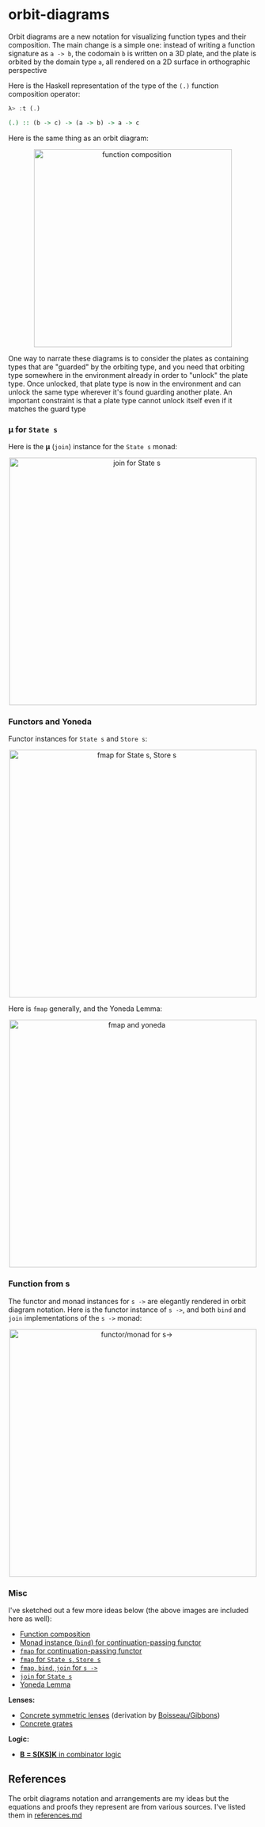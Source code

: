 # orbit-diagrams

Orbit diagrams are a new notation for visualizing function types and their composition. The main change is a simple one: instead of writing a function signature as `a -> b`, the codomain `b` is written on a 3D plate, and the plate is orbited by the domain type `a`, all rendered on a 2D surface in orthographic perspective

Here is the Haskell representation of the type of the ```(.)``` function composition operator:

```haskell
λ> :t (.)

(.) :: (b -> c) -> (a -> b) -> a -> c
```

Here is the same thing as an orbit diagram:

<p align="center">
  <img src="https://raw.githubusercontent.com/jasonincanada/orbit-diagrams/main/diagrams/composition.png" width="400" alt="function composition" />
</p>


One way to narrate these diagrams is to consider the plates as containing types that are "guarded" by the orbiting type, and you need that orbiting type somewhere in the environment already in order to "unlock" the plate type.  Once unlocked, that plate type is now in the environment and can unlock the same type wherever it's found guarding another plate. An important constraint is that a plate type cannot unlock itself even if it matches the guard type


### μ for `State s`

Here is the **μ** (`join`) instance for the `State s` monad:

<p align="center">
  <img src="https://raw.githubusercontent.com/jasonincanada/orbit-diagrams/main/diagrams/state-s-%CE%BC.jpg" width="500" alt="join for State s" />
</p>


### Functors and Yoneda

Functor instances for `State s` and `Store s`:

<p align="center">
  <img src="https://raw.githubusercontent.com/jasonincanada/orbit-diagrams/main/diagrams/fmap-state-s-store-s.png" width="500" alt="fmap for State s, Store s" />
</p>

Here is `fmap` generally, and the Yoneda Lemma:

<p align="center">
  <img src="https://raw.githubusercontent.com/jasonincanada/orbit-diagrams/main/diagrams/yoneda.png" width="500" alt="fmap and yoneda" />
</p>


### Function from s

The functor and monad instances for `s ->` are elegantly rendered in orbit diagram notation.  Here is the functor instance of `s ->`, and both `bind` and `join` implementations of the `s ->` monad:

<p align="center">
  <img src="https://raw.githubusercontent.com/jasonincanada/orbit-diagrams/main/diagrams/function-from-s-functor-monad.png" width="500" alt="functor/monad for s->" />
</p>


### Misc

I've sketched out a few more ideas below (the above images are included here as well):

  - [Function composition](https://raw.githubusercontent.com/jasonincanada/orbit-diagrams/main/diagrams/composition.png)
  - [Monad instance (`bind`) for continuation-passing functor](https://raw.githubusercontent.com/jasonincanada/orbit-diagrams/main/diagrams/continuation-passing-style-monad-bind.png)
  - [`fmap` for continuation-passing functor](https://raw.githubusercontent.com/jasonincanada/orbit-diagrams/main/diagrams/continuation-passing-style.png)
  - [`fmap` for `State s`, `Store s`](https://raw.githubusercontent.com/jasonincanada/orbit-diagrams/main/diagrams/fmap-state-s-store-s.png)
  - [`fmap`, `bind`, `join` for `s ->`](https://raw.githubusercontent.com/jasonincanada/orbit-diagrams/main/diagrams/function-from-s-functor-monad.png)
  - [`join` for `State s`](https://raw.githubusercontent.com/jasonincanada/orbit-diagrams/main/diagrams/state-s-%CE%BC.jpg)
  - [Yoneda Lemma](https://raw.githubusercontent.com/jasonincanada/orbit-diagrams/main/diagrams/yoneda.png)

**Lenses:**

  - [Concrete symmetric lenses](https://raw.githubusercontent.com/jasonincanada/orbit-diagrams/main/diagrams/profunctors-symmetric-lens.png) (derivation by [Boisseau/Gibbons](https://dl.acm.org/doi/10.1145/3236779))
  - [Concrete grates](https://raw.githubusercontent.com/jasonincanada/orbit-diagrams/main/diagrams/concrete-grate.png)

**Logic:**

  - [**B = S(KS)K** in combinator logic](https://raw.githubusercontent.com/jasonincanada/orbit-diagrams/main/diagrams/sksk-equals-b.png)


## References

The orbit diagrams notation and arrangements are my ideas but the equations and proofs they represent are from various sources. I've listed them in [references.md](references.md)

